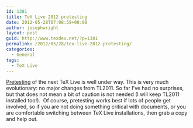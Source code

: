 ```yaml
---
id: 1381
title: TeX Live 2012 pretesting
date: 2012-05-28T07:08:59+00:00
author: josephwright
layout: post
guid: http://www.texdev.net/?p=1381
permalink: /2012/05/28/tex-live-2012-pretesting/
categories:
  - General
tags:
  - TeX Live
---
```

<a href="http://tug.org/texlive/pretest.html">Pretesting</a> of the next TeX Live is well under way. This is very much evolutionary: no major changes from TL2011. So far I've had no surprises, but that does not mean a bit of caution is not needed (I will keep TL2011 installed too!).  Of course, pretesting works best if lots of people get involved, so if you are not doing something critical with documents, or you are comfortable switching between TeX Live installations, then grab a copy and help out.
